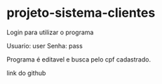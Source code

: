 # projeto-sistema-clientes

Login para utilizar o programa

Usuario: user
Senha: pass

Programa é editavel e busca pelo cpf cadastrado.


link do github
